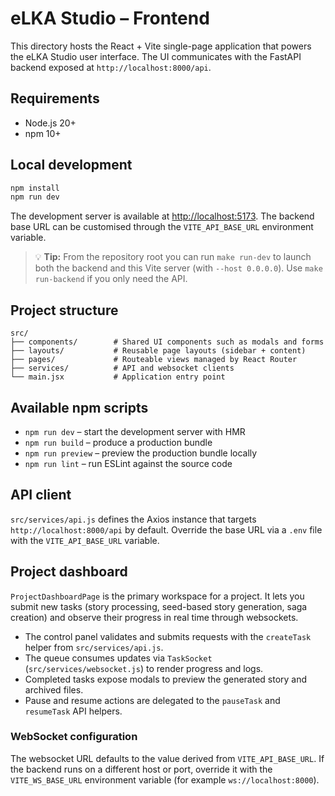 # eLKA Studio – Frontend

This directory hosts the React + Vite single-page application that powers the eLKA Studio user interface. The UI communicates with the FastAPI backend exposed at `http://localhost:8000/api`.

## Requirements

- Node.js 20+
- npm 10+

## Local development

```bash
npm install
npm run dev
```

The development server is available at [http://localhost:5173](http://localhost:5173). The backend base URL can be customised through the `VITE_API_BASE_URL` environment variable.

> 💡 **Tip:** From the repository root you can run `make run-dev` to launch both the backend and this Vite server (with `--host 0.0.0.0`). Use `make run-backend` if you only need the API.

## Project structure

```
src/
├── components/        # Shared UI components such as modals and forms
├── layouts/           # Reusable page layouts (sidebar + content)
├── pages/             # Routeable views managed by React Router
├── services/          # API and websocket clients
└── main.jsx           # Application entry point
```

## Available npm scripts

- `npm run dev` – start the development server with HMR
- `npm run build` – produce a production bundle
- `npm run preview` – preview the production bundle locally
- `npm run lint` – run ESLint against the source code

## API client

`src/services/api.js` defines the Axios instance that targets `http://localhost:8000/api` by default. Override the base URL via a `.env` file with the `VITE_API_BASE_URL` variable.

## Project dashboard

`ProjectDashboardPage` is the primary workspace for a project. It lets you submit new tasks (story processing, seed-based story generation, saga creation) and observe their progress in real time through websockets.

- The control panel validates and submits requests with the `createTask` helper from `src/services/api.js`.
- The queue consumes updates via `TaskSocket` (`src/services/websocket.js`) to render progress and logs.
- Completed tasks expose modals to preview the generated story and archived files.
- Pause and resume actions are delegated to the `pauseTask` and `resumeTask` API helpers.

### WebSocket configuration

The websocket URL defaults to the value derived from `VITE_API_BASE_URL`. If the backend runs on a different host or port, override it with the `VITE_WS_BASE_URL` environment variable (for example `ws://localhost:8000`).
